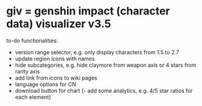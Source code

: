 # giv = genshin impact (character data) visualizer v3.5

to-do functionalities: 
- version range selector, e.g. only display characters from 1.5 to 2.7
- update region icons with names
- hide subcategories, e.g. hide claymore from weapon axis or 4 stars from rarity axis
- add link from icons to wiki pages
- language options for CN
- download button for chart
(- add some analytics, e.g. 4/5 star ratios for each element)
